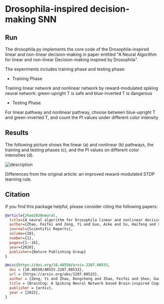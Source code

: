 # Drosophila-inspired decision-making SNN

## Run

The drosophila.py implements the core code of the Drosophila-inspired linear and non-linear decision-making in paper entitled "A Neural Algorithm for linear and non-linear Decision-making inspired by Drosophila".

The experiments includes training phase and testing phase:

* Training Phase

Training linear network and nonlinear network by reward-modulated spiking neural network: green-upright T is safe and blue-inverted T is dangerous

* Testing Phase 

For linear pathway and nonlinear pathway, choose between blue-upright T and green-inverted T, and count the PI values under different color intensity

## Results

The following picture shows the linear (a) and nonlinear (b) pathways, the training and testing phases (c), and the PI values on different color intensities (d).

![description](./dro.jpg)

Differences from the original article: an improved reward-modulated STDP learning rule. 

## Citation

If you find this package helpful, please consider citing the following papers:

```BibTex
@article{zhao2020neural,
  title={A neural algorithm for Drosophila linear and nonlinear decision-making},
  author={Zhao, Feifei and Zeng, Yi and Guo, Aike and Su, Haifeng and Xu, Bo},
  journal={Scientific Reports},
  volume={10},
  number={1},
  pages={1--16},
  year={2020},
  publisher={Nature Publishing Group}
}

@misc{https://doi.org/10.48550/arxiv.2207.08533,
  doi = {10.48550/ARXIV.2207.08533},
  url = {https://arxiv.org/abs/2207.08533},
  author = {Zeng, Yi and Zhao, Dongcheng and Zhao, Feifei and Shen, Guobin and Dong, Yiting and Lu, Enmeng and Zhang, Qian and Sun, Yinqian and Liang, Qian and Zhao, Yuxuan and Zhao, Zhuoya and Fang, Hongjian and Wang, Yuwei and Li, Yang and Liu, Xin and Du, Chengcheng and Kong, Qingqun and Ruan, Zizhe and Bi, Weida},
  title = {BrainCog: A Spiking Neural Network based Brain-inspired Cognitive Intelligence Engine for Brain-inspired AI and Brain Simulation},
  publisher = {arXiv},
  year = {2022},
}

```
